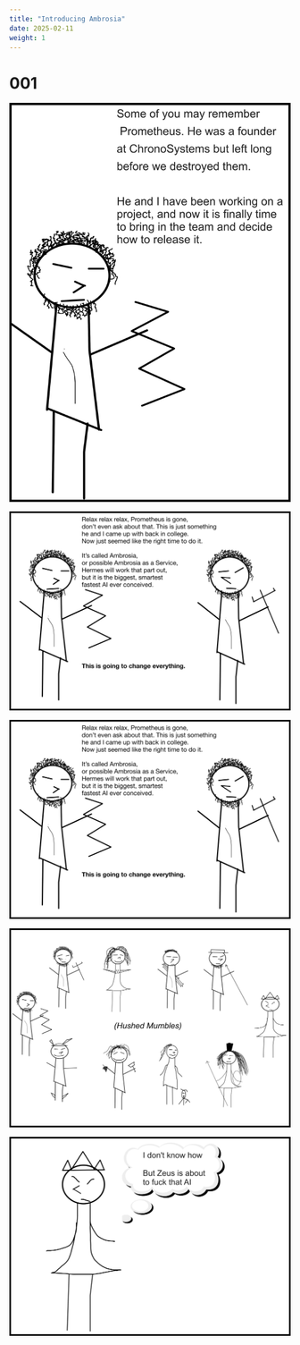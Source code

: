 ```yaml
---
title: "Introducing Ambrosia"
date: 2025-02-11 
weight: 1
---
```


# 001

<center>
<img class = 'comic' src='/assets/cartoon/001/s1b1.jpg'> <br />

<img class = 'comic' src='/assets/cartoon/001/s1b3.jpg'> <br />

<img class = 'comic' src='/assets/cartoon/001/s1b3.jpg'> <br />

<img class = 'comic' src='/assets/cartoon/001/s1b4.jpg'> <br />

<img class = 'comic' src='/assets/cartoon/001//s1b5.jpg'> <br />

</center>